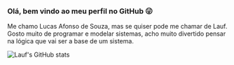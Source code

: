 ### Olá, bem vindo ao meu perfil no GitHub 😜
Me chamo Lucas Afonso de Souza, mas se quiser pode me chamar de Lauf.
Gosto muito de programar e modelar sistemas, acho muito divertido pensar na lógica que vai ser a base de um sistema.


![Lauf's GitHub stats](https://github-readme-stats.vercel.app/api?username=lauf8a&show_icons=true&theme=radical)
<!--
**lauf8/lauf8** is a ✨ _special_ ✨ repository because its `README.md` (this file) appears on your GitHub profile.

Here are some ideas to get you started:

- 🔭 I’m currently working on ...
- 🌱 I’m currently learning ...
- 👯 I’m looking to collaborate on ...
- 🤔 I’m looking for help with ...
- 💬 Ask me about ...
- 📫 How to reach me: ...
- 😄 Pronouns: ...
- ⚡ Fun fact: ...
-->
